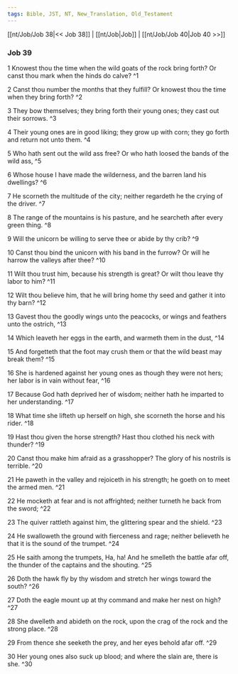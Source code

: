 ```yaml
---
tags: Bible, JST, NT, New_Translation, Old_Testament
---
```


[[nt/Job/Job 38|<< Job 38]] | [[nt/Job|Job]] | [[nt/Job/Job 40|Job 40 >>]]

### Job 39

1 Knowest thou the time when the wild goats of the rock bring forth? Or canst thou mark when the hinds do calve?  ^1

2 Canst thou number the months that they fulfill? Or knowest thou the time when they bring forth?  ^2

3 They bow themselves; they bring forth their young ones; they cast out their sorrows.  ^3

4 Their young ones are in good liking; they grow up with corn; they go forth and return not unto them.  ^4

5 Who hath sent out the wild ass free? Or who hath loosed the bands of the wild ass,  ^5

6 Whose house I have made the wilderness, and the barren land his dwellings?  ^6

7 He scorneth the multitude of the city; neither regardeth he the crying of the driver.  ^7

8 The range of the mountains is his pasture, and he searcheth after every green thing.  ^8

9 Will the unicorn be willing to serve thee or abide by thy crib?  ^9

10 Canst thou bind the unicorn with his band in the furrow? Or will he harrow the valleys after thee?  ^10

11 Wilt thou trust him, because his strength is great? Or wilt thou leave thy labor to him?  ^11

12 Wilt thou believe him, that he will bring home thy seed and gather it into thy barn?  ^12

13 Gavest thou the goodly wings unto the peacocks, or wings and feathers unto the ostrich,  ^13

14 Which leaveth her eggs in the earth, and warmeth them in the dust,  ^14

15 And forgetteth that the foot may crush them or that the wild beast may break them?  ^15

16 She is hardened against her young ones as though they were not hers; her labor is in vain without fear,  ^16

17 Because God hath deprived her of wisdom; neither hath he imparted to her understanding.  ^17

18 What time she lifteth up herself on high, she scorneth the horse and his rider.  ^18

19 Hast thou given the horse strength? Hast thou clothed his neck with thunder?  ^19

20 Canst thou make him afraid as a grasshopper? The glory of his nostrils is terrible.  ^20

21 He paweth in the valley and rejoiceth in his strength; he goeth on to meet the armed men.  ^21

22 He mocketh at fear and is not affrighted; neither turneth he back from the sword;  ^22

23 The quiver rattleth against him, the glittering spear and the shield.  ^23

24 He swalloweth the ground with fierceness and rage; neither believeth he that it is the sound of the trumpet.  ^24

25 He saith among the trumpets, Ha, ha! And he smelleth the battle afar off, the thunder of the captains and the shouting.  ^25

26 Doth the hawk fly by thy wisdom and stretch her wings toward the south?  ^26

27 Doth the eagle mount up at thy command and make her nest on high?  ^27

28 She dwelleth and abideth on the rock, upon the crag of the rock and the strong place.  ^28

29 From thence she seeketh the prey, and her eyes behold afar off.  ^29

30 Her young ones also suck up blood; and where the slain are, there is she.  ^30

 
